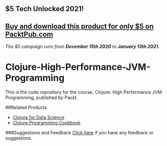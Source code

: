 ## $5 Tech Unlocked 2021!
[Buy and download this product for only $5 on PacktPub.com](https://www.packtpub.com/)
-----
*The $5 campaign         runs from __December 15th 2020__ to __January 13th 2021.__*

# Clojure-High-Performance-JVM-Programming
This is the code repository for the course, Clojure: High Performance JVM Programming, published by Packt.

##Related Products
* [Clojure for Data Science](https://www.packtpub.com/big-data-and-business-intelligence/clojure-data-science?utm_source=github&utm_campaign=9781784397180&utm_medium=repository)
* [Clojure Programming Cookbook](https://www.packtpub.com/application-development/clojure-programming-cookbook?utm_source=github&utm_medium=repository)

###Suggestions and Feedback
[Click here](https://docs.google.com/forms/d/e/1FAIpQLSe5qwunkGf6PUvzPirPDtuy1Du5Rlzew23UBp2S-P3wB-GcwQ/viewform) if you have any feedback or suggestions.
